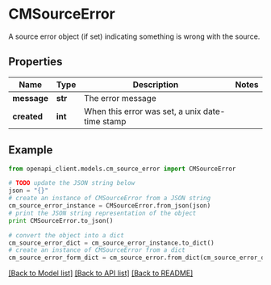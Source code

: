 # CMSourceError

A source error object (if set) indicating something is wrong with the source.

## Properties
Name | Type | Description | Notes
------------ | ------------- | ------------- | -------------
**message** | **str** | The error message | 
**created** | **int** | When this error was set, a unix date-time stamp | 

## Example

```python
from openapi_client.models.cm_source_error import CMSourceError

# TODO update the JSON string below
json = "{}"
# create an instance of CMSourceError from a JSON string
cm_source_error_instance = CMSourceError.from_json(json)
# print the JSON string representation of the object
print CMSourceError.to_json()

# convert the object into a dict
cm_source_error_dict = cm_source_error_instance.to_dict()
# create an instance of CMSourceError from a dict
cm_source_error_form_dict = cm_source_error.from_dict(cm_source_error_dict)
```
[[Back to Model list]](../README.md#documentation-for-models) [[Back to API list]](../README.md#documentation-for-api-endpoints) [[Back to README]](../README.md)


